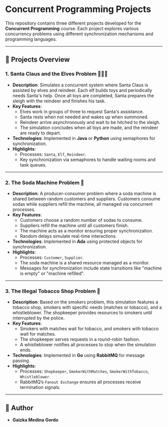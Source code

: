 # Concurrent Programming Projects

This repository contains three different projects developed for the **Concurrent Programming** course. Each project explores various concurrency problems using different synchronization mechanisms and programming languages.

---

## 📂 Projects Overview

### 1. **Santa Claus and the Elves Problem** 🧑‍🎄🎁
- **Description**: Simulates a concurrent system where Santa Claus is assisted by elves and reindeer. Each elf builds toys and periodically needs Santa's help. Once all toys are completed, Santa prepares the sleigh with the reindeer and finishes his task.
- **Key Features**:
  - Elves work in groups of three to request Santa's assistance.
  - Santa rests when not needed and wakes up when summoned.
  - Reindeer arrive asynchronously and wait to be hitched to the sleigh.
  - The simulation concludes when all toys are made, and the reindeer are ready to depart.
- **Technologies**: Implemented in **Java** or **Python** using semaphores for synchronization.
- **Highlights**:
  - Processes: `Santa`, `Elf`, `Reindeer`.
  - Key synchronization via semaphores to handle waiting rooms and task queues.

---

### 2. **The Soda Machine Problem** 🥤
- **Description**: A producer-consumer problem where a soda machine is shared between random customers and suppliers. Customers consume sodas while suppliers refill the machine, all managed via concurrent processes.
- **Key Features**:
  - Customers choose a random number of sodas to consume.
  - Suppliers refill the machine until all customers finish.
  - The machine acts as a monitor ensuring proper synchronization.
  - Random delays simulate real-time interactions.
- **Technologies**: Implemented in **Ada** using protected objects for synchronization.
- **Highlights**:
  - Processes: `Customer`, `Supplier`.
  - The soda machine is a shared resource managed as a monitor.
  - Messages for synchronization include state transitions like "machine is empty" or "machine refilled".

---

### 3. **The Illegal Tobacco Shop Problem** 🚬
- **Description**: Based on the smokers problem, this simulation features a tobacco shop, smokers with specific needs (matches or tobacco), and a whistleblower. The shopkeeper provides resources to smokers until interrupted by the police.
- **Key Features**:
  - Smokers with matches wait for tobacco, and smokers with tobacco wait for matches.
  - The shopkeeper serves requests in a round-robin fashion.
  - A whistleblower notifies all processes to stop when the simulation ends.
- **Technologies**: Implemented in **Go** using **RabbitMQ** for message passing.
- **Highlights**:
  - Processes: `Shopkeeper`, `SmokerWithMatches`, `SmokerWithTobacco`, `Whistleblower`.
  - RabbitMQ’s `Fanout Exchange` ensures all processes receive termination signals.

---

## 📝 Author
- **Gaizka Medina Gordo**
